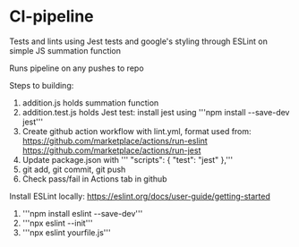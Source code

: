 # CI-pipeline

Tests and lints using Jest tests and google's styling through ESLint on simple JS summation function

Runs pipeline on any pushes to repo

Steps to building:

1. addition.js holds summation function
2. addition.test.js holds Jest test: install jest using '''npm install --save-dev jest'''
3. Create github action workflow with lint.yml, format used from: 
      https://github.com/marketplace/actions/run-eslint 
      https://github.com/marketplace/actions/run-jest
4. Update package.json with
   ''' "scripts": {
        "test": "jest"
     },'''
5. git add, git commit, git push 
6. Check pass/fail in Actions tab in github


Install ESLint locally:
https://eslint.org/docs/user-guide/getting-started

1. '''npm install eslint --save-dev'''
2. '''npx eslint --init'''
3. '''npx eslint yourfile.js'''
